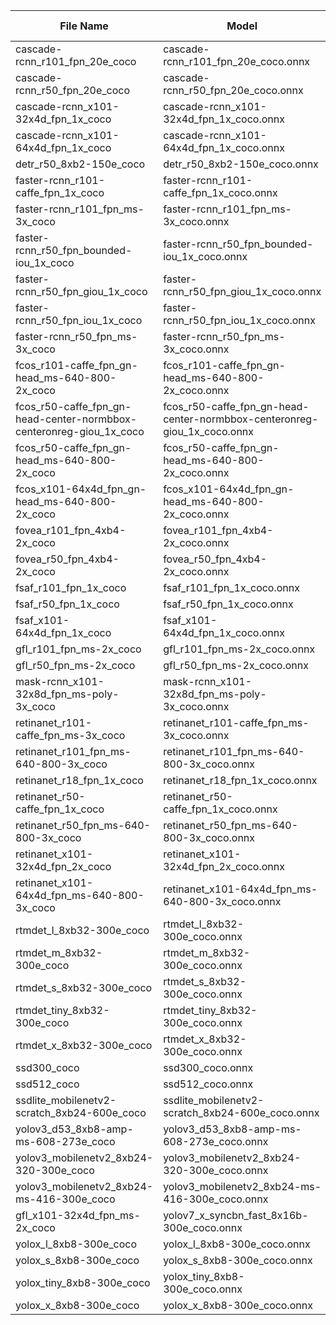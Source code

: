 | File Name | Model | Node Count | Input Count | Output Count | Num Params | Model Size |
|-----------|-------|------------|-------------|--------------|------------|------------|
| cascade-rcnn_r101_fpn_20e_coco | cascade-rcnn_r101_fpn_20e_coco.onnx | 1466 | 1 | 2 | 88334414 | 336.9690475463867 |
| cascade-rcnn_r50_fpn_20e_coco | cascade-rcnn_r50_fpn_20e_coco.onnx | 1347 | 1 | 2 | 69368398 | 264.6194381713867 |
| cascade-rcnn_x101-32x4d_fpn_1x_coco | cascade-rcnn_x101-32x4d_fpn_1x_coco.onnx | 1466 | 1 | 2 | 87946702 | 335.4900436401367 |
| cascade-rcnn_x101-64x4d_fpn_1x_coco | cascade-rcnn_x101-64x4d_fpn_1x_coco.onnx | 1466 | 1 | 2 | 127191758 | 485.1980514526367 |
| detr_r50_8xb2-150e_coco | detr_r50_8xb2-150e_coco.onnx | 948 | 1 | 2 | 41547466 | 158.49100494384766 |
| faster-rcnn_r101-caffe_fpn_1x_coco | faster-rcnn_r101-caffe_fpn_1x_coco.onnx | 1117 | 1 | 2 | 60692702 | 231.52428436279297 |
| faster-rcnn_r101_fpn_ms-3x_coco | faster-rcnn_r101_fpn_ms-3x_coco.onnx | 1117 | 1 | 2 | 60692702 | 231.52428436279297 |
| faster-rcnn_r50_fpn_bounded-iou_1x_coco | faster-rcnn_r50_fpn_bounded-iou_1x_coco.onnx | 998 | 1 | 2 | 41726686 | 159.17467498779297 |
| faster-rcnn_r50_fpn_giou_1x_coco | faster-rcnn_r50_fpn_giou_1x_coco.onnx | 998 | 1 | 2 | 41726686 | 159.17467498779297 |
| faster-rcnn_r50_fpn_iou_1x_coco | faster-rcnn_r50_fpn_iou_1x_coco.onnx | 998 | 1 | 2 | 41726686 | 159.17467498779297 |
| faster-rcnn_r50_fpn_ms-3x_coco | faster-rcnn_r50_fpn_ms-3x_coco.onnx | 998 | 1 | 2 | 41726686 | 159.17467498779297 |
| fcos_r101-caffe_fpn_gn-head_ms-640-800-2x_coco | fcos_r101-caffe_fpn_gn-head_ms-640-800-2x_coco.onnx | 1168 | 1 | 2 | 51234883 | 195.4455680847168 |
| fcos_r50-caffe_fpn_gn-head-center-normbbox-centeronreg-giou_1x_coco | fcos_r50-caffe_fpn_gn-head-center-normbbox-centeronreg-giou_1x_coco.onnx | 1054 | 1 | 2 | 32270915 | 123.1037712097168 |
| fcos_r50-caffe_fpn_gn-head_ms-640-800-2x_coco | fcos_r50-caffe_fpn_gn-head_ms-640-800-2x_coco.onnx | 1049 | 1 | 2 | 32268867 | 123.0959587097168 |
| fcos_x101-64x4d_fpn_gn-head_ms-640-800-2x_coco | fcos_x101-64x4d_fpn_gn-head_ms-640-800-2x_coco.onnx | 1168 | 1 | 2 | 90092227 | 343.6745719909668 |
| fovea_r101_fpn_4xb4-2x_coco | fovea_r101_fpn_4xb4-2x_coco.onnx | 707 | 1 | 2 | 55359223 | 211.1786766052246 |
| fovea_r50_fpn_4xb4-2x_coco | fovea_r50_fpn_4xb4-2x_coco.onnx | 588 | 1 | 2 | 36393207 | 138.8290672302246 |
| fsaf_r101_fpn_1x_coco | fsaf_r101_fpn_1x_coco.onnx | 864 | 1 | 2 | 55359250 | 211.17877960205078 |
| fsaf_r50_fpn_1x_coco | fsaf_r50_fpn_1x_coco.onnx | 745 | 1 | 2 | 36393234 | 138.82917022705078 |
| fsaf_x101-64x4d_fpn_1x_coco | fsaf_x101-64x4d_fpn_1x_coco.onnx | 864 | 1 | 2 | 94216594 | 359.4077835083008 |
| gfl_r101_fpn_ms-2x_coco | gfl_r101_fpn_ms-2x_coco.onnx | 1193 | 1 | 2 | 51380136 | 195.99966430664062 |
| gfl_r50_fpn_ms-2x_coco | gfl_r50_fpn_ms-2x_coco.onnx | 1074 | 1 | 2 | 32414120 | 123.65005493164062 |
| mask-rcnn_x101-32x8d_fpn_ms-poly-3x_coco | mask-rcnn_x101-32x8d_fpn_ms-poly-3x_coco.onnx | 1273 | 1 | 3 | 107529395 | 410.19208908081055 |
| retinanet_r101-caffe_fpn_ms-3x_coco | retinanet_r101-caffe_fpn_ms-3x_coco.onnx | 871 | 1 | 2 | 56908380 | 217.08824157714844 |
| retinanet_r101_fpn_ms-640-800-3x_coco | retinanet_r101_fpn_ms-640-800-3x_coco.onnx | 871 | 1 | 2 | 56908380 | 217.08824157714844 |
| retinanet_r18_fpn_1x_coco | retinanet_r18_fpn_1x_coco.onnx | 679 | 1 | 2 | 21405532 | 81.65562438964844 |
| retinanet_r50-caffe_fpn_1x_coco | retinanet_r50-caffe_fpn_1x_coco.onnx | 752 | 1 | 2 | 37942364 | 144.73863220214844 |
| retinanet_r50_fpn_ms-640-800-3x_coco | retinanet_r50_fpn_ms-640-800-3x_coco.onnx | 752 | 1 | 2 | 37942364 | 144.73863220214844 |
| retinanet_x101-32x4d_fpn_2x_coco | retinanet_x101-32x4d_fpn_2x_coco.onnx | 871 | 1 | 2 | 56520668 | 215.60923767089844 |
| retinanet_x101-64x4d_fpn_ms-640-800-3x_coco | retinanet_x101-64x4d_fpn_ms-640-800-3x_coco.onnx | 871 | 1 | 2 | 95765724 | 365.31724548339844 |
| rtmdet_l_8xb32-300e_coco | rtmdet_l_8xb32-300e_coco.onnx | 706 | 1 | 2 | 56994559 | 217.41698837280273 |
| rtmdet_m_8xb32-300e_coco | rtmdet_m_8xb32-300e_coco.onnx | 611 | 1 | 2 | 27339143 | 104.29055404663086 |
| rtmdet_s_8xb32-300e_coco | rtmdet_s_8xb32-300e_coco.onnx | 513 | 1 | 2 | 10054159 | 38.353572845458984 |
| rtmdet_tiny_8xb32-300e_coco | rtmdet_tiny_8xb32-300e_coco.onnx | 493 | 1 | 2 | 5550851 | 21.174816131591797 |
| rtmdet_x_8xb32-300e_coco | rtmdet_x_8xb32-300e_coco.onnx | 801 | 1 | 2 | 102169207 | 389.7445945739746 |
| ssd300_coco | ssd300_coco.onnx | 672 | 1 | 2 | 34305379 | 130.8646354675293 |
| ssd512_coco | ssd512_coco.onnx | 749 | 1 | 2 | 36038394 | 137.4755630493164 |
| ssdlite_mobilenetv2-scratch_8xb24-600e_coco | ssdlite_mobilenetv2-scratch_8xb24-600e_coco.onnx | 760 | 1 | 2 | 4204569 | 16.03915786743164 |
| yolov3_d53_8xb8-amp-ms-608-273e_coco | yolov3_d53_8xb8-amp-ms-608-273e_coco.onnx | 485 | 1 | 2 | 61922919 | 236.21718978881836 |
| yolov3_mobilenetv2_8xb24-320-300e_coco | yolov3_mobilenetv2_8xb24-320-300e_coco.onnx | 453 | 1 | 2 | 3307335 | 12.61648178100586 |
| yolov3_mobilenetv2_8xb24-ms-416-300e_coco | yolov3_mobilenetv2_8xb24-ms-416-300e_coco.onnx | 453 | 1 | 2 | 3307335 | 12.61648178100586 |
| gfl_x101-32x4d_fpn_ms-2x_coco | yolov7_x_syncbn_fast_8x16b-300e_coco.onnx | 672 | 1 | 2 | 71314819 | 272.0444450378418 |
| yolox_l_8xb8-300e_coco | yolox_l_8xb8-300e_coco.onnx | 672 | 1 | 2 | 54182709 | 206.69063186645508 |
| yolox_s_8xb8-300e_coco | yolox_s_8xb8-300e_coco.onnx | 514 | 1 | 2 | 8965141 | 34.19929885864258 |
| yolox_tiny_8xb8-300e_coco | yolox_tiny_8xb8-300e_coco.onnx | 514 | 1 | 2 | 5050778 | 19.267189025878906 |
| yolox_x_8xb8-300e_coco | yolox_x_8xb8-300e_coco.onnx | 751 | 1 | 2 | 99029413 | 377.7672309875488 |
